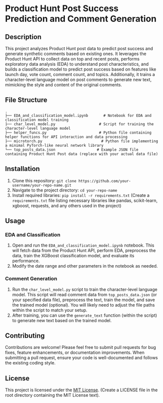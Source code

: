 # Product Hunt Post Success Prediction and Comment Generation

## Description

This project analyzes Product Hunt post data to predict post success and generate synthetic comments based on existing ones. It leverages the Product Hunt API to collect data on top and recent posts, performs exploratory data analysis (EDA) to understand post characteristics, and builds a classification model to predict post success based on features like launch day, vote count, comment count, and topics. Additionally, it trains a character-level language model on post comments to generate new text, mimicking the style and content of the original comments.

## File Structure

```
.
├── EDA_and_classification_model.ipynb       # Notebook for EDA and classification model training
├── char_level_model.py                    # Script for training the character-level language model
├── helper_funcs.py                        # Python file containing helper functions for API interaction and data processing
├── microtorch.py                           # Python file implementing a minimal PyTorch-like neural network library
└── top_posts_data.json                   # Example JSON file containing Product Hunt Post data (replace with your actual data file)
```

## Installation

1. Clone this repository: `git clone https://github.com/your-username/your-repo-name.git`
2. Navigate to the project directory: `cd your-repo-name`
3. Install required libraries: `pip install -r requirements.txt` (Create a `requirements.txt` file listing necessary libraries like pandas, scikit-learn, xgboost, requests, and any others used in the project)

## Usage

### EDA and Classification

1. Open and run the `EDA_and_classification_model.ipynb` notebook. This will fetch data from the Product Hunt API, perform EDA, preprocess the data, train the XGBoost classification model, and evaluate its performance.
2. Modify the date range and other parameters in the notebook as needed.

### Comment Generation

1. Run the `char_level_model.py` script to train the character-level language model. This script will read comment data from `top_posts_data.json` (or your specified data file), preprocess the text, train the model, and save the trained model (optional). You will likely need to adjust the file paths within the script to match your setup.
2. After training, you can use the `generate_text` function (within the script) to generate new text based on the trained model.


## Contributing

Contributions are welcome!  Please feel free to submit pull requests for bug fixes, feature enhancements, or documentation improvements.  When submitting a pull request, ensure your code is well-documented and follows the existing coding style.

## License

This project is licensed under the [MIT License](LICENSE).  (Create a LICENSE file in the root directory containing the MIT License text). 
